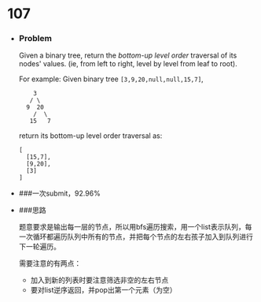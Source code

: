 # 107

* ### Problem

  Given a binary tree, return the *bottom-up level order* traversal of its nodes' values. (ie, from left to right, level by level from leaf to root).

  For example:
  Given binary tree `[3,9,20,null,null,15,7]`,

  ```
      3
     / \
    9  20
      /  \
     15   7

  ```

  return its bottom-up level order traversal as:

  ```
  [
    [15,7],
    [9,20],
    [3]
  ]
  ```


* ###一次submit，92.96%

* ###思路

  题意要求是输出每一层的节点，所以用bfs遍历搜索，用一个list表示队列，每一次循环都遍历队列中所有的节点，并把每个节点的左右孩子加入到队列进行下一轮遍历。

  需要注意的有两点：

  - 加入到新的列表时要注意筛选非空的左右节点
  - 要对list逆序返回，并pop出第一个元素（为空）